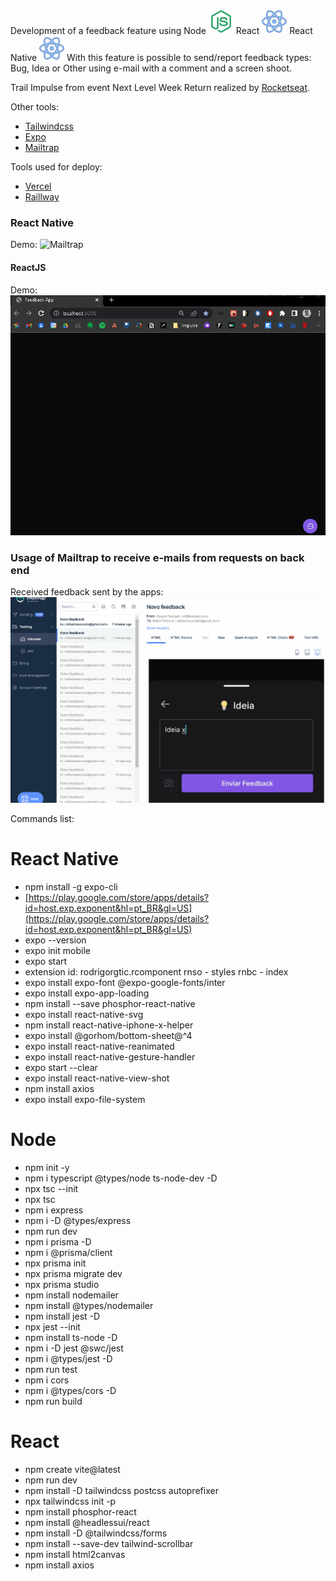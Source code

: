 Development of a feedback feature using 
Node <img src="_walls/icons8-node-js-80.png" width="40">
React <img src="_walls/icons8-react-80.png" width="40">
React Native <img src="_walls/icons8-react-80.png" width="40">
With this feature is possible to send/report feedback types: Bug, Idea or Other using e-mail with a comment and a screen shoot.  

Trail Impulse from event Next Level Week Return realized by [Rocketseat](https://www.rocketseat.com.br).

Other tools:
* [Tailwindcss](https://tailwindcss.com/)
* [Expo](https://expo.dev/)
* [Mailtrap](https://mailtrap.io/)

Tools used for deploy:
* [Vercel](https://vercel.com/)
* [Raillway](https://railway.app/)

### React Native
Demo:
![Mailtrap](https://github.com/RafaelPablo/nlw-return/blob/main/_walls/mobile.gif)

#### ReactJS
Demo:
![ReactJS](https://github.com/RafaelPablo/nlw-return/blob/main/_walls/front.gif)

### Usage of Mailtrap to receive e-mails from requests on back end
Received feedback sent by the apps:
![Mailtrap](https://github.com/RafaelPablo/nlw-return/blob/main/_walls/mailtrap.gif)

Commands list:
# React Native

- npm install -g expo-cli
- [https://play.google.com/store/apps/details?id=host.exp.exponent&hl=pt_BR&gl=US](https://play.google.com/store/apps/details?id=host.exp.exponent&hl=pt_BR&gl=US)
- expo --version
- expo init mobile
- expo start
- extension id: rodrigorgtic.rcomponent
    rnso - styles
    rnbc - index
- expo install expo-font @expo-google-fonts/inter
- expo install expo-app-loading
- npm install --save phosphor-react-native
- expo install react-native-svg
- npm install react-native-iphone-x-helper
- expo install @gorhom/bottom-sheet@^4
- expo install react-native-reanimated
- expo install react-native-gesture-handler
- expo start --clear
- expo install react-native-view-shot
- npm install axios
- expo install expo-file-system

# Node

- npm init -y
- npm i typescript @types/node ts-node-dev -D
- npx tsc --init
- npx tsc
- npm i express
- npm i -D @types/express
- npm run dev
- npm i prisma -D
- npm i @prisma/client
- npx prisma init
- npx prisma migrate dev
- npx prisma studio
- npm install nodemailer
- npm install @types/nodemailer
- npm install jest -D
- npx jest --init
- npm install ts-node -D
- npm i -D jest @swc/jest
- npm i @types/jest -D
- npm run test
- npm i cors
- npm i @types/cors -D
- npm run build

# React

- npm create vite@latest
- npm run dev
- npm install -D tailwindcss postcss autoprefixer
- npx tailwindcss init -p
- npm install phosphor-react
- npm install @headlessui/react
- npm install -D @tailwindcss/forms
- npm install --save-dev tailwind-scrollbar
- npm install html2canvas
- npm install axios